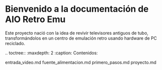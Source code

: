 Bienvenido a la documentación de AIO Retro Emu
==============================================

Este proyecto nació con la idea de revivir televisores antiguos de tubo,
transformándolos en un centro de emulación retro usando hardware de PC reciclado.

.. toctree::
   :maxdepth: 2
   :caption: Contenidos:

   entrada_video.md
   fuente_alimentacion.md
   primero_pasos.md
   proyecto.md